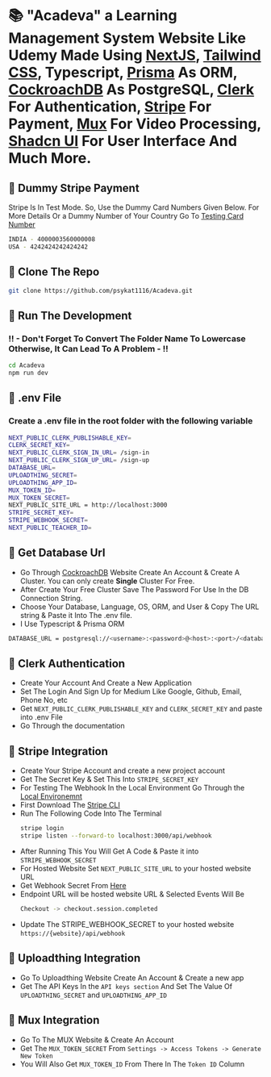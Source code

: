 # 📚 "Acadeva" a Learning Management System Website Like Udemy Made Using [NextJS](https://nextjs.org/), [Tailwind CSS](https://tailwindcss.com/), Typescript, [Prisma](https://www.prisma.io/) As ORM, [CockroachDB](https://www.cockroachlabs.com/) As PostgreSQL, [Clerk](https://clerk.com/) For Authentication, [Stripe](https://stripe.com/in) For Payment, [Mux](https://www.mux.com/) For Video Processing, [Shadcn UI](https://ui.shadcn.com/) For User Interface And Much More.

## 🎯 Dummy Stripe Payment
Stripe Is In Test Mode. So, Use the Dummy Card Numbers Given Below. For More Details Or a Dummy Number of Your Country Go To [Testing Card Number](https://docs.stripe.com/testing)
```bash
INDIA - 4000003560000008
USA - 4242424242424242
```

## 🎯 Clone The Repo
```bash
git clone https://github.com/psykat1116/Acadeva.git
```

## 🎯 Run The Development
### !! - Don't Forget To Convert The Folder Name To Lowercase Otherwise, It Can Lead To A Problem - !!
```bash
cd Acadeva
npm run dev
```

## 🎯 .env File
### Create a .env file in the root folder with the following variable
```bash
NEXT_PUBLIC_CLERK_PUBLISHABLE_KEY=
CLERK_SECRET_KEY=
NEXT_PUBLIC_CLERK_SIGN_IN_URL= /sign-in
NEXT_PUBLIC_CLERK_SIGN_UP_URL= /sign-up
DATABASE_URL=
UPLOADTHING_SECRET=
UPLOADTHING_APP_ID=
MUX_TOKEN_ID=
MUX_TOKEN_SECRET=
NEXT_PUBLIC_SITE_URL = http://localhost:3000
STRIPE_SECRET_KEY=
STRIPE_WEBHOOK_SECRET=
NEXT_PUBLIC_TEACHER_ID=
```

## 🎯 Get Database Url
- Go Through [CockroachDB](https://www.cockroachlabs.com/) Website Create An Account & Create A Cluster. You can only create <b>Single</b> Cluster For Free.
- After Create Your Free Cluster Save The Password For Use In the DB Connection String.
- Choose Your Database, Language, OS, ORM, and User & Copy The URL string & Paste it Into The .env file.
- I Use Typescript & Prisma ORM
```bash
DATABASE_URL = postgresql://<username>:<password>@<host>:<port>/<database>?sslmode=verify-full
```

## 🎯 Clerk Authentication
- Create Your Account And Create a New Application
- Set The Login And Sign Up for Medium Like Google, Github, Email, Phone No, etc
- Get `NEXT_PUBLIC_CLERK_PUBLISHABLE_KEY` and `CLERK_SECRET_KEY` and paste into .env File
- Go Through the documentation

## 🎯 Stripe Integration
- Create Your Stripe Account and create a new project account
- Get The Secret Key & Set This Into `STRIPE_SECRET_KEY`
- For Testing The Webhook In the Local Environment Go Through the [Local Environemnt](https://dashboard.stripe.com/test/webhooks/create?endpoint_location=local)
- First Download The [Stripe CLI](https://stripe.com/docs/stripe-cli)
- Run The Following Code Into The Terminal
  ```bash
  stripe login
  stripe listen --forward-to localhost:3000/api/webhook
  ```
- After Running This You Will Get A Code & Paste it into `STRIPE_WEBHOOK_SECRET`
- For Hosted Website Set `NEXT_PUBLIC_SITE_URL` to your hosted website URL
- Get Webhook Secret From [Here](https://dashboard.stripe.com/test/webhooks/create)
- Endpoint URL will be hosted website URL & Selected Events Will Be
  ```bash
  Checkout -> checkout.session.completed
  ```
- Update The STRIPE_WEBHOOK_SECRET to your hosted website `https://{website}/api/webhook`

## 🎯 Uploadthing Integration
- Go To Uploadthing Website Create An Account & Create a new app
- Get The API Keys In the `API keys section` And Set The Value Of `UPLOADTHING_SECRET` and `UPLOADTHING_APP_ID`

## 🎯 Mux Integration
- Go To The MUX Website & Create An Account
- Get The `MUX_TOKEN_SECRET` From `Settings -> Access Tokens -> Generate New Token`
- You Will Also Get `MUX_TOKEN_ID` From There In The `Token ID` Column
